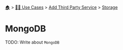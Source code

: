 <!--startTocHeader-->
[🏠](../../../README.md) > [👷🏽 Use Cases](../../README.md) > [Add Third Party Service](../README.md) > [Storage](README.md)
# MongoDB
<!--endTocHeader-->
TODO: Write about `MongoDB`
<!--startTocSubtopic-->

<!--endTocSubtopic-->